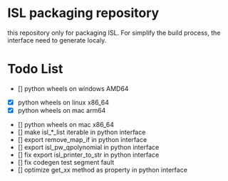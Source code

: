 # ISL packaging repository

this repository only for packaging ISL. For simplify the build process, the interface need to generate localy. 

# Todo List

- [] python wheels on windows AMD64
- [x] python wheels on linux x86_64
- [x] python wheels on mac arm64
- [] python wheels on mac x86_64
- [] make isl_*_list iterable in python interface
- [] export remove_map_if in python interface
- [] export isl_pw_qpolynomial in python interface
- [] fix export isl_printer_to_str in python interface
- [] fix codegen test segment fault
- [] optimize get_xx method as property in python interface